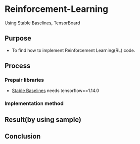 # Reinforcement-Learning
Using Stable Baselines, TensorBoard

## Purpose

* To find how to implement Reinforcement Learning(RL) code.

## Process

### Prepair libraries
* [Stable Baselines](https://stable-baselines.readthedocs.io/en/master/) needs tensorflow==1.14.0

### Implementation method

## Result(by using sample)

## Conclusion

